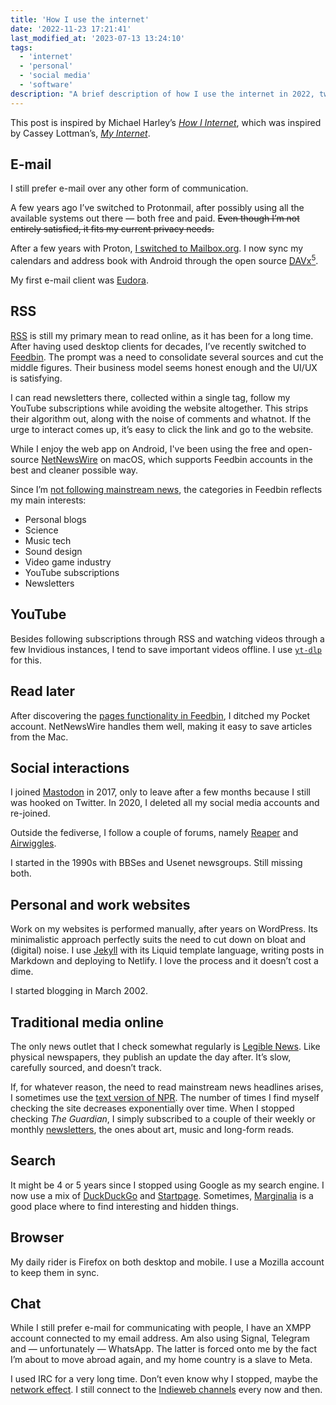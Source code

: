```yaml
---
title: 'How I use the internet'
date: '2022-11-23 17:21:41'
last_modified_at: '2023-07-13 13:24:10'
tags:
  - 'internet'
  - 'personal'
  - 'social media'
  - 'software'
description: "A brief description of how I use the internet in 2022, two years after leaving all mainstream social networks."
---
```

This post is inspired by Michael Harley’s [_How I Internet_](https://obsolete29.com/posts/2022/11/07/how-i-internet/), which was inspired by Cassey Lottman’s, [_My Internet_](https://www.cassey.dev/posts/2022-11-05-my-internet/).

## E-mail

I still prefer e-mail over any other form of communication.

A few years ago I’ve switched to Protonmail, after possibly using all the available systems out there — both free and paid. ~~Even though I’m not entirely satisfied, it fits my current privacy needs.~~ 

After a few years with Proton, [I switched to Mailbox.org](/blog/email-migration-from-proton-to-mailbox/). I now sync my calendars and address book with Android through the open source [DAVx<sup>5</sup>](https://f-droid.org/en/packages/at.bitfire.davdroid/).

My first e-mail client was [Eudora](https://en.wikipedia.org/wiki/Eudora_(email_client)).

## RSS

[RSS](https://en.wikipedia.org/wiki/RSS) is still my primary mean to read online, as it has been for a long time. After having used desktop clients for decades, I’ve recently switched to [Feedbin](https://feedbin.com/). The prompt was a need to consolidate several sources and cut the middle figures. Their business model seems honest enough and the UI/UX is satisfying.

I can read newsletters there, collected within a single tag, follow my YouTube subscriptions while avoiding the website altogether. This strips their algorithm out, along with the noise of comments and whatnot. If the urge to interact comes up, it’s easy to click the link and go to the website.

While I enjoy the web app on Android, I've been using the free and open-source [NetNewsWire](https://netnewswire.com/) on macOS, which supports Feedbin accounts in the best and cleaner possible way.

Since I’m [not following mainstream news](/blog/degrowth/), the categories in Feedbin reflects my main interests:

- Personal blogs
- Science
- Music tech
- Sound design
- Video game industry
- YouTube subscriptions
- Newsletters

## YouTube

Besides following subscriptions through RSS and watching videos through a few Invidious instances, I tend to save important videos offline. I use [`yt-dlp`](https://github.com/yt-dlp/yt-dlp) for this.

## Read later

After discovering the [pages functionality in Feedbin](https://feedbin.com/blog/2019/08/20/save-webpages-to-read-later/), I ditched my Pocket account. NetNewsWire handles them well, making it easy to save articles from the Mac.

## Social interactions

I joined [Mastodon](https://sonomu.club/@m2m) in 2017, only to leave after a few months because I still was hooked on Twitter. In 2020, I deleted all my social media accounts and re-joined.

Outside the fediverse, I follow a couple of forums, namely [Reaper](https://forum.cockos.com/forumdisplay.php?f=20) and [Airwiggles](https://www.airwiggles.com).

I started in the 1990s with BBSes and Usenet newsgroups. Still missing both.

## Personal and work websites

Work on my websites is performed manually, after years on WordPress. Its minimalistic approach perfectly suits the need to cut down on bloat and (digital) noise. I use [Jekyll](https://jekyllrb.com/) with its Liquid template language, writing posts in Markdown and deploying to Netlify. I love the process and it doesn’t cost a dime.

I started blogging in March 2002.

## Traditional media online

The only news outlet that I check somewhat regularly is [Legible News](https://legiblenews.com/). Like physical newspapers, they publish an update the day after. It’s slow, carefully sourced, and doesn’t track.

If, for whatever reason, the need to read mainstream news headlines arises, I sometimes use the [text version of NPR](https://text.npr.org/). The number of times I find myself checking the site decreases exponentially over time. When I stopped checking _The Guardian_, I simply subscribed to a couple of their weekly or monthly [newsletters](https://www.theguardian.com/email-newsletters), the ones about art, music and long-form reads.

## Search

It might be 4 or 5 years since I stopped using Google as my search engine. I now use a mix of [DuckDuckGo](https://duckduckgo.com/) and [Startpage](https://www.startpage.com/). Sometimes, [Marginalia](https://search.marginalia.nu/) is a good place where to find interesting and hidden things.

## Browser

My daily rider is Firefox on both desktop and mobile. I use a Mozilla account to keep them in sync.

## Chat

While I still prefer e-mail for communicating with people, I have an XMPP account connected to my email address. Am also using Signal, Telegram and — unfortunately — WhatsApp. The latter is forced onto me by the fact I’m about to move abroad again, and my home country is a slave to Meta.

I used IRC for a very long time. Don’t even know why I stopped, maybe the [network effect](https://en.wikipedia.org/wiki/Network_effect). I still connect to the [Indieweb channels](https://indieweb.org/IRC) every now and then.